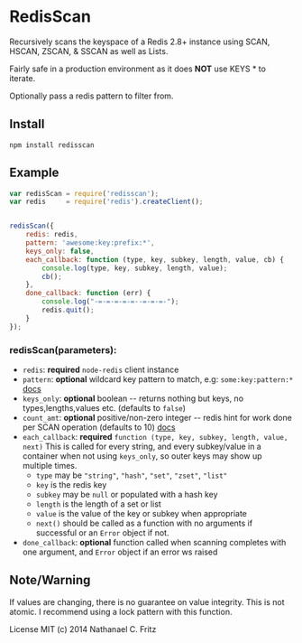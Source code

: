 # RedisScan

Recursively scans the keyspace of a Redis 2.8+ instance using SCAN, HSCAN, ZSCAN, & SSCAN as well as Lists.

Fairly safe in a production environment as it does **NOT** use KEYS * to iterate.

Optionally pass a redis pattern to filter from.

## Install
`npm install redisscan`

## Example 

```javascript
var redisScan = require('redisscan');
var redis     = require('redis').createClient();


redisScan({
    redis: redis,
    pattern: 'awesome:key:prefix:*',
    keys_only: false,
    each_callback: function (type, key, subkey, length, value, cb) {
        console.log(type, key, subkey, length, value);
        cb();
    },
    done_callback: function (err) {
        console.log("-=-=-=-=-=--=-=-=-");
        redis.quit();
    }
});
```

### redisScan(parameters):

* `redis`: **required** `node-redis` client instance 
* `pattern`: **optional** wildcard key pattern to match, e.g: `some:key:pattern:*` [docs](https://redis.io/commands/scan#the-match-option)
* `keys_only`: **optional** boolean -- returns nothing but keys, no types,lengths,values etc. (defaults to `false`)
* `count_amt`: **optional** positive/non-zero integer -- redis hint for work done per SCAN operation (defaults to 10) [docs](https://redis.io/commands/scan#the-count-option)
* `each_callback`: **required** `function (type, key, subkey, length, value, next)`  This is called for every string, and every subkey/value in a container when not using `keys_only`, so outer keys may show up multiple times.
    * `type` may be `"string"`, `"hash"`, `"set"`, `"zset"`, `"list"`
    * `key` is the redis key
    * `subkey` may be `null` or populated with a hash key
    * `length` is the length of a set or list
    * `value` is the value of the key or subkey when appropriate
    * `next()` should be called as a function with no arguments if successful or an `Error` object if not.
* `done_callback`: **optional** function called when scanning completes with one argument, and `Error` object if an error ws raised

## Note/Warning

If values are changing, there is no guarantee on value integrity. This is not atomic.
I recommend using a lock pattern with this function.



License MIT (c) 2014 Nathanael C. Fritz
